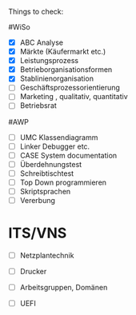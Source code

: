 Things to check:

#WiSo 
- [x] ABC Analyse
- [x] Märkte (Käufermarkt etc.)
- [x] Leistungsprozess 
- [x] Betrieborganisationsformen
- [x] Stablinienorganisation
- [ ] Geschäftsprozessorientierung
- [ ] Marketing , qualitativ, quantitativ
- [ ] Betriebsrat

#AWP
- [ ] UMC Klassendiagramm
- [ ] Linker Debugger etc.
- [ ] CASE System documentation
- [ ] Überdehnungstest 
- [ ] Schreibtischtest
- [ ] Top Down programmieren 
- [ ] Skriptsprachen
- [ ] Vererbung

# ITS/VNS
- [ ] Netzplantechnik
- [ ] Drucker 
- [ ] Arbeitsgruppen, Domänen
- [ ] UEFI


